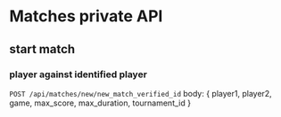 # Matches private API 

## start match
### player against identified player
`POST /api/matches/new/new_match_verified_id`
body:
{
	player1,
	player2,
	game,
	max_score,
	max_duration,
	tournament_id
}